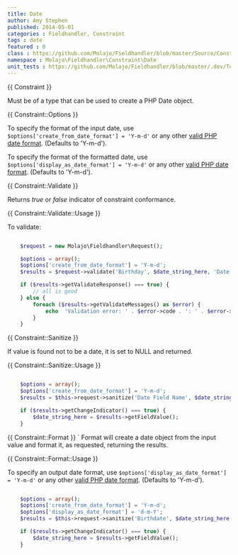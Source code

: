 ```yaml
---
title: Date
author: Amy Stephen
published: 2014-05-01
categories : Fieldhandler, Constraint
tags : date
featured : 0
class : https://github.com/Molajo/Fieldhandler/blob/master/Source/Constraint/Date.php
namespace : Molajo\Fieldhandler\Constraint\Date
unit_tests : https://github.com/Molajo/Fieldhandler/blob/master/.dev/Tests/DateTest.php
---
```


{{ Constraint }}

Must be of a type that can be used to create a PHP Date object.

{{ Constraint::Options }}

To specify the format of the input date, use `$options['create_from_date_format'] = 'Y-m-d'` or
any other [valid PHP date format](http://php.net/manual/en/function.date.php). (Defaults to 'Y-m-d').

To specify the format of the formatted date, use `$options['display_as_date_format'] = 'Y-m-d'` or
any other [valid PHP date format](http://php.net/manual/en/function.date.php). (Defaults to 'Y-m-d').

{{ Constraint::Validate }}

Returns *true* or *false* indicator of constraint conformance.

{{ Constraint::Validate::Usage }}

To validate:

```php

    $request = new Molajo\Fieldhandler\Request();

    $options = array();
    $options['create_from_date_format'] = 'Y-m-d';
    $results = $request->validate('Birthday', $date_string_here, 'Date', $options);

    if ($results->getValidateResponse() === true) {
        // all is good
    } else {
        foreach ($results->getValidateMessages() as $error) {
            echo  'Validation error: ' . $error->code . ': ' . $error->message . '\n';
        }
    }

```

{{ Constraint::Sanitize }}

If value is found not to be a date, it is set to NULL and returned.

{{ Constraint::Sanitize::Usage }}

```php

    $options = array();
    $options['create_from_date_format'] = 'Y-m-d';
    $results = $this->request->sanitize('Date Field Name', $date_string_here, 'Date', $options);

    if ($results->getChangeIndicator() === true) {
        $date_string_here = $results->getFieldValue();
    }

```

{{ Constraint::Format }}
`
Format will create a date object from the input value and format it, as requested, returning the results.

{{ Constraint::Format::Usage }}

To specify an output date format, use `$options['display_as_date_format'] = 'Y-m-d'` or
any other [valid PHP date format](http://php.net/manual/en/function.date.php). (Defaults to 'Y-m-d').

```php

    $options = array();
    $options['create_from_date_format'] = 'Y-m-d';
    $options['display_as_date_format'] = 'd-m-Y';
    $results = $this->request->sanitize('Birthdate', $date_string_here, 'Date', $options);

    if ($results->getChangeIndicator() === true) {
        $date_string_here = $results->getFieldValue();
    }

```
